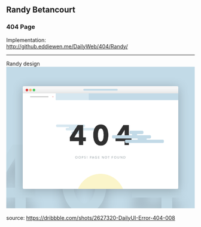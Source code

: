 ## Randy Betancourt
### 404 Page

Implementation:  
<http://github.eddiewen.me/DailyWeb/404/Randy/>

----
Randy design
![404](404.png)

source: <https://dribbble.com/shots/2627320-DailyUI-Error-404-008>